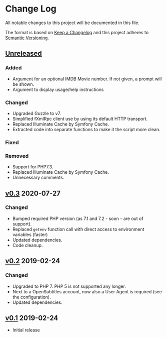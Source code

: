 # Change Log

All notable changes to this project will be documented in this file.

The format is based on [Keep a Changelog](http://keepachangelog.com/) and this project adheres
to [Semantic Versioning](http://semver.org).

## [Unreleased]

### Added

- Argument for an optional IMDB Movie number. If not given, a prompt will be shown.
- Argument to display usage/help instructions

### Changed

- Upgraded Guzzle to v7.
- Simplified fXmlRpc client use by using its default HTTP transport.
- Replaced Illuminate Cache by Symfony Cache.
- Extracted code into separate functions to make it the script more clean.

### Fixed

### Removed

- Support for PHP7.3.
- Replaced Illuminate Cache by Symfony Cache.
- Unnecessary comments.

## [v0.3] 2020-07-27

### Changed

- Bumped required PHP version (as 7.1 and 7.2 - soon - are out of support).
- Replaced `getenv` function call with direct access to environment variables (faster)
- Updated dependencies.
- Code cleanup.

## [v0.2] 2019-02-24

### Changed

- Upgraded to PHP 7. PHP 5 is not supported any longer.
- Next to a OpenSubtitles account, now also a User Agent is required (see the configuration).
- Updated dependencies.

## [v0.1] 2019-02-24

- Initial release

[Unreleased]: https://github.com/stelgenhof/opensubtitles/compare/0.3...HEAD

[v0.3]: https://github.com/stelgenhof/opensubtitles/compare/0.2...0.3

[v0.2]: https://github.com/stelgenhof/opensubtitles/compare/0.1...0.2

[v0.1]: https://github.com/stelgenhof/opensubtitles/releases/tag/0.1
